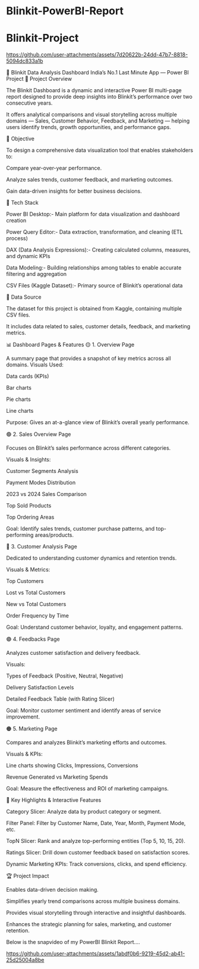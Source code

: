 # Blinkit-PowerBI-Report
# Blinkit-Project

https://github.com/user-attachments/assets/7d20622b-24dd-47b7-8818-5094dc833a1b



🚀 Blinkit Data Analysis Dashboard
India’s No.1 Last Minute App — Power BI Project
📘 Project Overview

The Blinkit Dashboard is a dynamic and interactive Power BI multi-page report designed to provide deep insights into Blinkit’s performance over two consecutive years.

It offers analytical comparisons and visual storytelling across multiple domains — Sales, Customer Behavior, Feedback, and Marketing — helping users identify trends, growth opportunities, and performance gaps.

🎯 Objective

To design a comprehensive data visualization tool that enables stakeholders to:

Compare year-over-year performance.

Analyze sales trends, customer feedback, and marketing outcomes.

Gain data-driven insights for better business decisions.

🧰 Tech Stack

Power BI Desktop:- Main platform for data visualization and dashboard creation

Power Query Editor:- Data extraction, transformation, and cleaning (ETL process)

DAX (Data Analysis Expressions):-	Creating calculated columns, measures, and dynamic KPIs

Data Modeling:-	Building relationships among tables to enable accurate filtering and aggregation

CSV Files (Kaggle Dataset):-	Primary source of Blinkit’s operational data

📂 Data Source

The dataset for this project is obtained from Kaggle, containing multiple CSV files.

It includes data related to sales, customer details, feedback, and marketing metrics.

📊 Dashboard Pages & Features
🟡 1. Overview Page

A summary page that provides a snapshot of key metrics across all domains.
Visuals Used:

Data cards (KPIs)

Bar charts

Pie charts

Line charts

Purpose:
Gives an at-a-glance view of Blinkit’s overall yearly performance.

🟢 2. Sales Overview Page

Focuses on Blinkit’s sales performance across different categories.

Visuals & Insights:

Customer Segments Analysis

Payment Modes Distribution

2023 vs 2024 Sales Comparison

Top Sold Products

Top Ordering Areas

Goal:
Identify sales trends, customer purchase patterns, and top-performing areas/products.

🔵 3. Customer Analysis Page

Dedicated to understanding customer dynamics and retention trends.

Visuals & Metrics:

Top Customers

Lost vs Total Customers

New vs Total Customers

Order Frequency by Time

Goal:
Understand customer behavior, loyalty, and engagement patterns.

🟣 4. Feedbacks Page

Analyzes customer satisfaction and delivery feedback.

Visuals:

Types of Feedback (Positive, Neutral, Negative)

Delivery Satisfaction Levels

Detailed Feedback Table (with Rating Slicer)

Goal:
Monitor customer sentiment and identify areas of service improvement.

🟠 5. Marketing Page

Compares and analyzes Blinkit’s marketing efforts and outcomes.

Visuals & KPIs:

Line charts showing Clicks, Impressions, Conversions

Revenue Generated vs Marketing Spends

Goal:
Measure the effectiveness and ROI of marketing campaigns.

🌟 Key Highlights & Interactive Features

Category Slicer: Analyze data by product category or segment.

Filter Panel: Filter by Customer Name, Date, Year, Month, Payment Mode, etc.

TopN Slicer: Rank and analyze top-performing entities (Top 5, 10, 15, 20).

Ratings Slicer: Drill down customer feedback based on satisfaction scores.

Dynamic Marketing KPIs: Track conversions, clicks, and spend efficiency.

🏆 Project Impact

Enables data-driven decision making.

Simplifies yearly trend comparisons across multiple business domains.

Provides visual storytelling through interactive and insightful dashboards.

Enhances the strategic planning for sales, marketing, and customer retention.


Below is the snapvideo of my PowerBI Blinkit Report....



https://github.com/user-attachments/assets/1abdf0b6-9219-45d2-ab41-25d25004a8be

